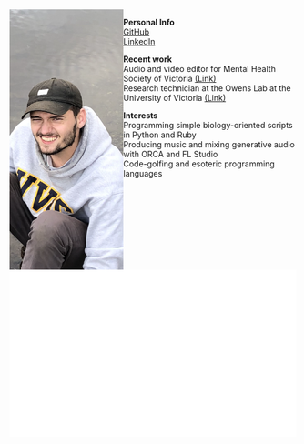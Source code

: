 <img align="left" src="https://raw.githubusercontent.com/alexpinch/alexpinch.github.io/gh-pages/images/me.png" width=200/>

**Personal Info**  
[GitHub](https://github.com/alexpinch)  
[LinkedIn](https://www.linkedin.com/in/alexpinch/)  

**Recent work**  
Audio and video editor for Mental Health Society of Victoria [(Link)](https://www.mhsvictoria.org/)  
Research technician at the Owens Lab at the University of Victoria [(Link)](https://owensgl.github.io/)  
			
**Interests**  
Programming simple biology-oriented scripts in Python and Ruby  
Producing music and mixing generative audio with ORCA and FL Studio  
Code-golfing and esoteric programming languages  
![](https://raw.githubusercontent.com/alexpinch/github-stats-transparent/output/generated/languages.svg)  
